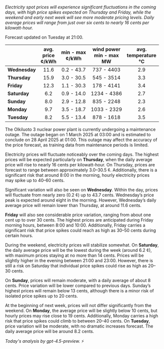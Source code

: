 *Electricity spot prices will experience significant fluctuations in the coming days, with high price spikes expected on Thursday and Friday, while the weekend and early next week will see more moderate pricing levels. Daily average prices will range from just over six cents to nearly 16 cents per kilowatt-hour.*

Forecast updated on Tuesday at 21:00.

|              | avg.<br>price<br>¢/kWh | min - max<br>¢/kWh | wind power<br>min - max<br>MW | avg.<br>temperature<br>°C |
|:-------------|:----------------:|:----------------:|:-------------:|:-------------:|
| **Wednesday**  | 11.6 | 0.2 - 43.7 | 737 - 4403 | 2.9 |
| **Thursday**   | 15.9 | 3.0 - 30.5 | 545 - 3514 | 3.3 |
| **Friday**     | 12.3 | 1.1 - 30.3 | 178 - 4141 | 3.4 |
| **Saturday**   | 6.2  | 0.9 - 14.0 | 1234 - 4386 | 2.7 |
| **Sunday**     | 8.0  | 2.9 - 12.8 | 835 - 2248 | 2.3 |
| **Monday**     | 9.7  | 3.5 - 18.7 | 1033 - 2329 | 2.6 |
| **Tuesday**    | 8.2  | 5.5 - 13.4 | 878 - 1618 | 3.5 |

The Olkiluoto 3 nuclear power plant is currently undergoing a maintenance outage. The outage began on 1 March 2025 at 03:00 and is estimated to conclude on 28 April 2025 at 01:00. This outage may affect the accuracy of the price forecast, as training data from maintenance periods is limited.

Electricity prices will fluctuate noticeably over the coming days. The highest prices will be expected particularly on **Thursday**, when the daily average price will rise to nearly 16 cents per kilowatt-hour. On Thursday, prices are forecast to range between approximately 3.0–30.5 ¢. Additionally, there is a significant risk that around 8:00 in the morning, hourly electricity prices may spike up to 40–60 cents.

Significant variation will also be seen on **Wednesday**. Within the day, prices will fluctuate from nearly zero (0.2 ¢) up to 43.7 cents. Wednesday’s price peak is expected around eight in the morning. However, Wednesday’s daily average price will remain lower than Thursday, at around 11.6 cents.

**Friday** will also see considerable price variation, ranging from about one cent up to over 30 cents. The highest prices are anticipated during Friday morning hours, between 8:00 and 10:00. Additionally, Friday carries a significant risk that price spikes could reach as high as 30–50 cents during certain hours.

During the weekend, electricity prices will stabilize somewhat. On **Saturday**, the daily average price will be the lowest during the week (around 6.2 ¢), with maximum prices staying at no more than 14 cents. Prices will be slightly higher in the evening between 21:00 and 23:00. However, there is still a risk on Saturday that individual price spikes could rise as high as 20–30 cents.

On **Sunday**, prices will remain moderate, with a daily average of about 8 cents. Price variation will be lower compared to previous days. Sunday’s highest prices will remain below 13 cents, although there is a minor risk of isolated price spikes up to 20 cents.

At the beginning of next week, prices will not differ significantly from the weekend. On **Monday**, the average price will be slightly below 10 cents, but hourly prices may rise close to 19 cents. Additionally, Monday carries a high risk that price spikes could climb to between 20–40 cents. On **Tuesday**, price variation will be moderate, with no dramatic increases forecast. The daily average price will be around 8.2 cents.

*Today's analysis by gpt-4.5-preview.* ⚡
